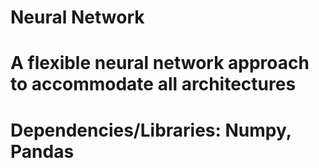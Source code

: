 # Neural Network

# A flexible neural network approach to accommodate all architectures

# Dependencies/Libraries: Numpy, Pandas

